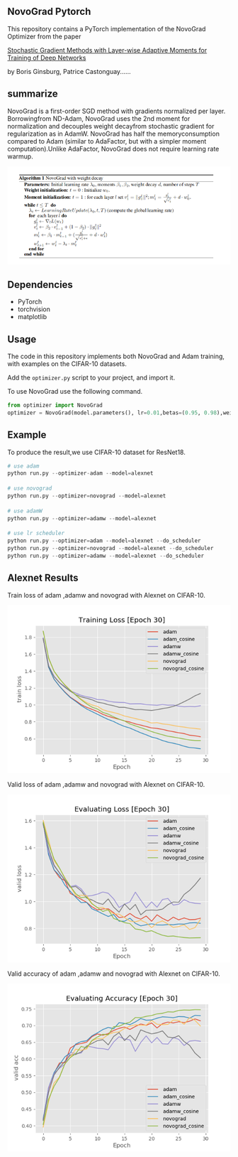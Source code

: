 ## NovoGrad Pytorch

This repository contains a PyTorch implementation of the NovoGrad Optimizer from the paper 

[Stochastic Gradient Methods with Layer-wise Adaptive Moments for Training of Deep Networks](https://arxiv.org/abs/1905.11286)

by Boris Ginsburg, Patrice Castonguay......

## summarize

NovoGrad is a first-order SGD method with gradients normalized per layer. Borrowingfrom ND-Adam, NovoGrad uses the 2nd moment  for normalization and decouples weight decayfrom stochastic gradient for regularization as in AdamW.  NovoGrad has half the memoryconsumption compared to Adam (similar to AdaFactor, but with a simpler moment computation).Unlike AdaFactor, NovoGrad does not require learning rate warmup.

![](./png/novograd.png)

## Dependencies

* PyTorch
* torchvision
* matplotlib


## Usage

The code in this repository implements both NovoGrad and Adam training, with examples on the CIFAR-10 datasets.

Add the `optimizer.py` script to your project, and import it.

To use NovoGrad use the following command.

```python
from optimizer import NovoGrad
optimizer = NovoGrad(model.parameters(), lr=0.01,betas=(0.95, 0.98),weight_decay=0.001)
```

## Example

To produce the result,we use CIFAR-10 dataset for ResNet18.

```python
# use adam
python run.py --optimizer-adam --model=alexnet

# use novograd
python run.py --optimizer=novograd --model=alexnet

# use adamW
python run.py --optimizer=adamw --model=alexnet

# use lr scheduler
python run.py --optimizer=adam --model=alexnet --do_scheduler
python run.py --optimizer=novograd --model=alexnet --do_scheduler
python run.py --optimizer=adamw --model=alexnet --do_scheduler
```
## Alexnet Results

Train loss of adam ,adamw and  novograd with Alexnet on CIFAR-10.

![](./png/alexnet_loss.png)

Valid loss of adam ,adamw and novograd with Alexnet on CIFAR-10.

![](./png/alexnet_valid_loss.png)

Valid accuracy of adam ,adamw and novograd with Alexnet on CIFAR-10.

![](./png/alexnet_valid_acc.png)

